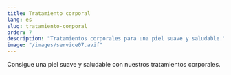 ```yaml
---
title: Tratamiento corporal
lang: es
slug: tratamiento-corporal
order: 7
description: "Tratamientos corporales para una piel suave y saludable."
image: "/images/service07.avif"
---
```

Consigue una piel suave y saludable con nuestros tratamientos corporales.
